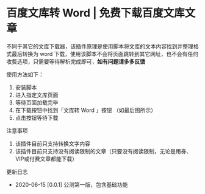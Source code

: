 # 百度文库转 Word | 免费下载百度文库文章

不同于其它的文库下载器，该插件原理是使用脚本将文库的文本内容找到并整理格式最后转换为 word 下载，使用该脚本不会将页面跳转到其它网址，也不会有任何收费选项，只需要等待解析完成即可，**如有问题请多多反馈**

使用方法如下：

1. 安装脚本
2. 进入指定文库页面
3. 等待页面加载完毕
4. 在下载按钮中找到「文库转 Word 」按钮 （如最后图所示）
5. 点击按钮等待下载

注意事项

1. 该插件目前只支持转换文字内容
2. 该插件目前只支持没有阅读限制的文章（只要没有阅读限制，无论是用券、VIP或付费文章都能下载）

更新日志

- 2020-06-15 [0.0.1] 公测第一版，包含基础功能